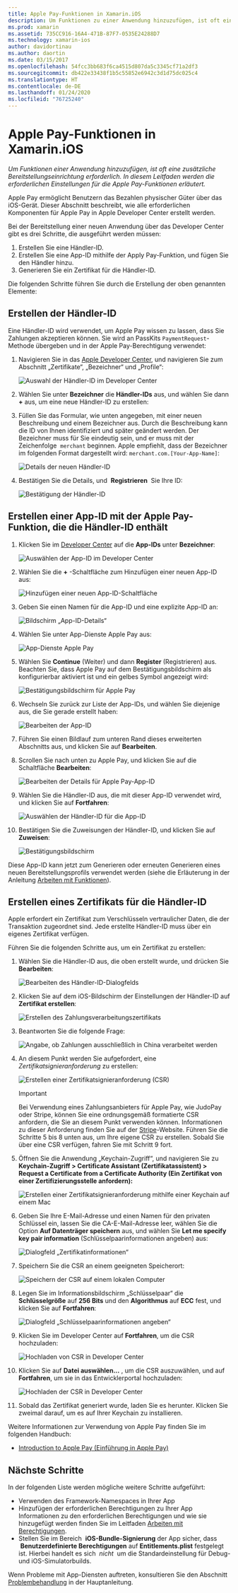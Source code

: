 ```yaml
---
title: Apple Pay-Funktionen in Xamarin.iOS
description: Um Funktionen zu einer Anwendung hinzuzufügen, ist oft eine zusätzliche Bereitstellungseinrichtung erforderlich. In diesem Leitfaden werden die erforderlichen Einstellungen für die Apple Pay-Funktionen erläutert.
ms.prod: xamarin
ms.assetid: 735CC916-16A4-471B-87F7-0535E24288D7
ms.technology: xamarin-ios
author: davidortinau
ms.author: daortin
ms.date: 03/15/2017
ms.openlocfilehash: 54fcc3bb683f6ca4515d807da5c3345cf71a2df3
ms.sourcegitcommit: db422e33438f1b5c55852e6942c3d1d75dc025c4
ms.translationtype: HT
ms.contentlocale: de-DE
ms.lasthandoff: 01/24/2020
ms.locfileid: "76725240"
---
```

# <a name="apple-pay-capabilities-in-xamarinios"></a>Apple Pay-Funktionen in Xamarin.iOS

_Um Funktionen einer Anwendung hinzuzufügen, ist oft eine zusätzliche Bereitstellungseinrichtung erforderlich. In diesem Leitfaden werden die erforderlichen Einstellungen für die Apple Pay-Funktionen erläutert._

Apple Pay ermöglicht Benutzern das Bezahlen physischer Güter über das iOS-Gerät. Dieser Abschnitt beschreibt, wie alle erforderlichen Komponenten für Apple Pay in Apple Developer Center erstellt werden.

Bei der Bereitstellung einer neuen Anwendung über das Developer Center gibt es drei Schritte, die ausgeführt werden müssen:

1. Erstellen Sie eine Händler-ID.
2. Erstellen Sie eine App-ID mithilfe der Apply Pay-Funktion, und fügen Sie den Händler hinzu.
3. Generieren Sie ein Zertifikat für die Händler-ID.

Die folgenden Schritte führen Sie durch die Erstellung der oben genannten Elemente:

<a name="merchantid" />

## <a name="create-merchant-id"></a>Erstellen der Händler-ID

Eine Händler-ID wird verwendet, um Apple Pay wissen zu lassen, dass Sie Zahlungen akzeptieren können. Sie wird an PassKits `PaymentRequest`-Methode übergeben und in der Apple Pay-Berechtigung verwendet:

1. Navigieren Sie in das [Apple Developer Center](https://developer.apple.com/account/), und navigieren Sie zum Abschnitt „Zertifikate“, „Bezeichner“ und „Profile“:

    ![Auswahl der Händler-ID im Developer Center](apple-pay-capabilities-images/image57.png)

2. Wählen Sie unter **Bezeichner** die **Händler-IDs** aus, und wählen Sie dann **+** aus, um eine neue Händler-ID zu erstellen:  

3. Füllen Sie das Formular, wie unten angegeben, mit einer neuen Beschreibung und einem Bezeichner aus. Durch die Beschreibung kann die ID von Ihnen identifiziert und später geändert werden. Der Bezeichner muss für Sie eindeutig sein, und er muss mit der Zeichenfolge  `merchant` beginnen. Apple empfiehlt, dass der Bezeichner im folgenden Format dargestellt wird: `merchant.com.[Your-App-Name]`:

    ![Details der neuen Händler-ID](apple-pay-capabilities-images/image58.png)

4. Bestätigen Sie die Details, und  **Registrieren**  Sie Ihre ID: 

    ![Bestätigung der Händler-ID](apple-pay-capabilities-images/image59.png)

<a name="appid" />

## <a name="create-an-app-id-with-the-apple-pay-capability-that-includes-the-merchant-id"></a>Erstellen einer App-ID mit der Apple Pay-Funktion, die die Händler-ID enthält

1. Klicken Sie im [Developer Center](https://developer.apple.com/account/) auf die **App-IDs** unter **Bezeichner**:

    ![Auswählen der App-ID im Developer Center](apple-pay-capabilities-images/image6.png)

2. Wählen Sie die **+** -Schaltfläche zum Hinzufügen einer neuen App-ID aus:

    ![Hinzufügen einer neuen App-ID-Schaltfläche](apple-pay-capabilities-images/image27.png)

3. Geben Sie einen Namen für die App-ID und eine explizite App-ID an:    

    ![Bildschirm „App-ID-Details“](apple-pay-capabilities-images/image35.png)

4. Wählen Sie unter App-Dienste Apple Pay aus:    

    ![App-Dienste Apple Pay](apple-pay-capabilities-images/image36.png)

5. Wählen Sie **Continue** (Weiter) und dann **Register** (Registrieren) aus. Beachten Sie, dass Apple Pay auf dem Bestätigungsbildschirm als konfigurierbar aktiviert ist und ein gelbes Symbol angezeigt wird:

    ![Bestätigungsbildschirm für Apple Pay](apple-pay-capabilities-images/image37.png)

6. Wechseln Sie zurück zur Liste der App-IDs, und wählen Sie diejenige aus, die Sie gerade erstellt haben:  

    ![Bearbeiten der App-ID](apple-pay-capabilities-images/image38.png)

7. Führen Sie einen Bildlauf zum unteren Rand dieses erweiterten Abschnitts aus, und klicken Sie auf **Bearbeiten**.
8. Scrollen Sie nach unten zu Apple Pay, und klicken Sie auf die Schaltfläche **Bearbeiten**:  

    ![Bearbeiten der Details für Apple Pay-App-ID](apple-pay-capabilities-images/image39.png)

9. Wählen Sie die Händler-ID aus, die mit dieser App-ID verwendet wird, und klicken Sie auf **Fortfahren**:  

    ![Auswählen der Händler-ID für die App-ID](apple-pay-capabilities-images/image40.png)

10. Bestätigen Sie die Zuweisungen der Händler-ID, und klicken Sie auf **Zuweisen**:  

    ![Bestätigungsbildschirm](apple-pay-capabilities-images/image41.png)

Diese App-ID kann jetzt zum Generieren oder erneuten Generieren eines neuen Bereitstellungsprofils verwendet werden (siehe die Erläuterung in der Anleitung [Arbeiten mit Funktionen](~/ios/deploy-test/provisioning/capabilities/index.md)).

<a name="certificate" />

## <a name="create-a-certificate-for-your-merchant-id"></a>Erstellen eines Zertifikats für die Händler-ID

Apple erfordert ein Zertifikat zum Verschlüsseln vertraulicher Daten, die der Transaktion zugeordnet sind. Jede erstellte Händler-ID muss über ein eigenes Zertifikat verfügen.

Führen Sie die folgenden Schritte aus, um ein Zertifikat zu erstellen:

1. Wählen Sie die Händler-ID aus, die oben erstellt wurde, und drücken Sie **Bearbeiten**:

    ![Bearbeiten des Händler-ID-Dialogfelds](apple-pay-capabilities-images/image42.png)

2. Klicken Sie auf dem iOS-Bildschirm der Einstellungen der Händler-ID auf **Zertifikat erstellen**:

    ![Erstellen des Zahlungsverarbeitungszertifikats](apple-pay-capabilities-images/image43.png)

3. Beantworten Sie die folgende Frage:

    ![Angabe, ob Zahlungen ausschließlich in China verarbeitet werden](apple-pay-capabilities-images/image44.png)

4. An diesem Punkt werden Sie aufgefordert, eine _Zertifikatsignieranforderung_ zu erstellen:

    ![Erstellen einer Zertifikatsignieranforderung (CSR)](apple-pay-capabilities-images/image45.png)

    > [!IMPORTANT]
    > Bei Verwendung eines Zahlungsanbieters für Apple Pay, wie JudoPay oder Stripe, können Sie eine ordnungsgemäß formatierte CSR anfordern, die Sie an diesem Punkt verwenden können. Informationen zu dieser Anforderung finden Sie auf der [Stripe](https://stripe.com/docs/apple-pay/apps#csr)-Website. Führen Sie die Schritte 5 bis 8 unten aus, um Ihre eigene CSR zu erstellen. Sobald Sie über eine CSR verfügen, fahren Sie mit Schritt 9 fort.

5. Öffnen Sie die Anwendung „Keychain-Zugriff“, und navigieren Sie zu **Keychain-Zugriff > Certificate Assistant (Zertifikatassistent) > Request a Certificate from a Certificate Authority (Ein Zertifikat von einer Zertifizierungsstelle anfordern):**

     ![Erstellen einer Zertifikatsignieranforderung mithilfe einer Keychain auf einem Mac](apple-pay-capabilities-images/image46.png)

6. Geben Sie Ihre E-Mail-Adresse und einen Namen für den privaten Schlüssel ein, lassen Sie die CA-E-Mail-Adresse leer, wählen Sie die Option **Auf Datenträger speichern** aus, und wählen Sie **Let me specify key pair information** (Schlüsselpaarinformationen angeben) aus:

     ![Dialogfeld „Zertifikatinformationen“](apple-pay-capabilities-images/image47.png)

7. Speichern Sie die CSR an einem geeigneten Speicherort:

     ![Speichern der CSR auf einem lokalen Computer](apple-pay-capabilities-images/image48.png)

8. Legen Sie im Informationsbildschirm „Schlüsselpaar“ die **Schlüsselgröße** auf **256 Bits** und den **Algorithmus** auf **ECC** fest, und klicken Sie auf **Fortfahren**:

     ![Dialogfeld „Schlüsselpaarinformationen angeben“](apple-pay-capabilities-images/image49.png)

9. Klicken Sie im Developer Center auf **Fortfahren**, um die CSR hochzuladen:

     ![Hochladen von CSR in Developer Center](apple-pay-capabilities-images/image50.png)

10. Klicken Sie auf **Datei auswählen...** , um die CSR auszuwählen, und auf **Fortfahren**, um sie in das Entwicklerportal hochzuladen:

     ![Hochladen der CSR in Developer Center](apple-pay-capabilities-images/image51.png)

11. Sobald das Zertifikat generiert wurde, laden Sie es herunter. Klicken Sie zweimal darauf, um es auf Ihrer Keychain zu installieren.

Weitere Informationen zur Verwendung von Apple Pay finden Sie im folgenden Handbuch:

* [Introduction to Apple Pay (Einführung in Apple Pay)](~/ios/platform/apple-pay.md)

## <a name="next-steps"></a>Nächste Schritte

In der folgenden Liste werden mögliche weitere Schritte aufgeführt:

* Verwenden des Framework-Namespaces in Ihrer App
* Hinzufügen der erforderlichen Berechtigungen zu Ihrer App Informationen zu den erforderlichen Berechtigungen und wie sie hinzugefügt werden finden Sie im Leitfaden [Arbeiten mit Berechtigungen](~/ios/deploy-test/provisioning/entitlements.md).
* Stellen Sie im Bereich  **iOS-Bundle-Signierung** der App sicher, dass  **Benutzerdefinierte Berechtigungen** auf **Entitlements.plist** festgelegt ist. Hierbei handelt es sich  _nicht_  um die Standardeinstellung für Debug- und iOS-Simulatorbuilds.

Wenn Probleme mit App-Diensten auftreten, konsultieren Sie den Abschnitt [Problembehandlung](~/ios/deploy-test/provisioning/capabilities/index.md) in der Hauptanleitung.
